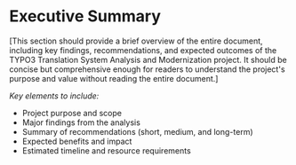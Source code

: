 # Executive Summary

[This section should provide a brief overview of the entire document, including key findings, recommendations, and expected outcomes of the TYPO3 Translation System Analysis and Modernization project. It should be concise but comprehensive enough for readers to understand the project's purpose and value without reading the entire document.]

*Key elements to include:*
- Project purpose and scope
- Major findings from the analysis
- Summary of recommendations (short, medium, and long-term)
- Expected benefits and impact
- Estimated timeline and resource requirements

